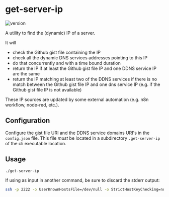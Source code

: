 # get-server-ip

![version](https://img.shields.io/badge/Zig_version-0.15.1-green)

A utility to find the (dynamic) IP of a server.

It will

- check the Github gist file containing the IP
- check all the dynamic DNS services addresses pointing to this IP
- do that concurrently and with a time bound duration
- return the IP if at least the Github gist file IP and one DDNS service IP are the same
- return the IP matching at least two of the DDNS services if there is no match between the Github gist file IP and one dns service IP (e.g. if the Github gist file IP is not available)

These IP sources are updated by some external automation (e.g. n8n workflow, node-red, etc.).

## Configuration

Configure the gist file URI and the DDNS service domains URI's in the `config.json` file.
This file *must* be located in a subdirectory `.get-server-ip` of the cli executable location.

## Usage

```bash
./get-server-ip
```

If using as input in another command, be sure to discard the stderr output:

```bash
ssh -p 2222 -o UserKnownHostsFile=/dev/null -o StrictHostKeyChecking=no "$(get-server-ip 2>/dev/null)"
```
